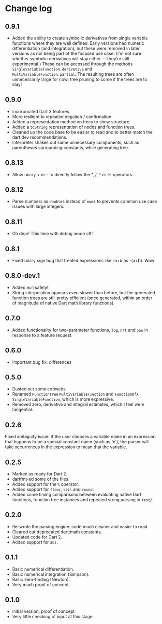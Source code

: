 # Change log

## 0.9.1

- Added the ability to create symbolic derivatives from single variable functions where they are well defined. Early versions had numeric differentiation (and integration), but these were removed in later versions as not being part of the focused use case. (I'm not sure whether symbolic derivatives will stay either — they're still experimental.) These can be accessed through the methods `SingleVariableFunction.derivative` and `MultiVariableFunction.partial`. The resulting trees are often unnecessarily large for now; tree pruning to come if the trees are to stay!

## 0.9.0

- Incorporated Dart 3 features.
- More resilient to repeated negation / confirmation.
- Added a representation method on trees to show structure.
- Added a `toString` representation of nodes and function trees.
- Cleaned up the code base to be easier to read and to better match the dart.dev recommendations.
- Interpreter shakes out some unnecessary components, such as parentheses surrounding constants, while generating tree.

## 0.8.13

- Allow unary + or - to directly follow the *, /, ^ or % operators.

## 0.8.12

- Parse numbers as `double`s instead of `num`s to prevents common use case issues with large integers.

## 0.8.11

- Oh dear! This time with debug mode off!

## 0.8.1

- Fixed unary sign bug that treated expressions like -a+b as -(a+b). Wow!

## 0.8.0-dev.1

- Added null safety!
- String interpolation appears even slower than before, but the generated function trees are still pretty efficient (once generated, within an order of magnitude of native Dart math library functions).

## 0.7.0

- Added functionality for two-parameter functions, `log`, `nrt` and `pow` in response to a feature request.

## 0.6.0

- Important bug fix: differences

## 0.5.0

- Dusted out some cobwebs.
- Renamed `FunctionTree` `MultiVariableFunction` and `FunctionOfX` `SingleVariableFunction`, which is more expressive.
- Removed zero, derivative and integral estimates, which I feel were tangential.

## 0.2.6

Fixed ambiguity issue: if the user chooses a variable name in an expression that happens to be a special constant name (such as 'e'), the parser will take occurrences in the expression to mean that the variable.

## 0.2.5

- Marked as ready for Dart 2.
- dartfmt-ed some of the files.
- Added support for the `%` operator.
- Added support for `floor`, `ceil` and `round`.
- Added come timing comparisons between evaluating native Dart functions, function tree instances and repeated string parsing in `test/`.

## 0.2.0

- Re-wrote the parsing engine: code much cleaner and easier to read.
- Cleared out deprecated dart:math constants.
- Updated code for Dart 2.
- Added support for `abs`.

## 0.1.1

- Basic numerical differentiation.
- Basic numerical integration (Simpson).
- Basic zero-finding (Newton).
- Very much proof of concept.

## 0.1.0

- Initial version, proof of concept.
- Very little checking of input at this stage.
